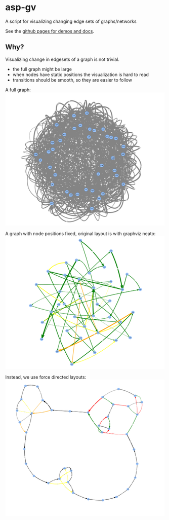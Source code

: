 asp-gv
======

A script for visualizing changing edge sets of graphs/networks

See the [github pages for demos and docs](http://vukk.github.io/asp-gv).

Why?
----

Visualizing change in edgesets of a graph is not trivial.
- the full graph might be large
- when nodes have static positions the visualization is hard to read
- transitions should be smooth, so they are easier to follow

A full graph:
![](screenshots/aspgv-tsppoc-whole.png?raw=true)

A graph with node positions fixed, original layout is with graphviz neato:
![](screenshots/aspgv-tsppoc-fixed1.png?raw=true)

Instead, we use force directed layouts:
![](screenshots/aspgv-tsp1-fullscreen.png?raw=true)
